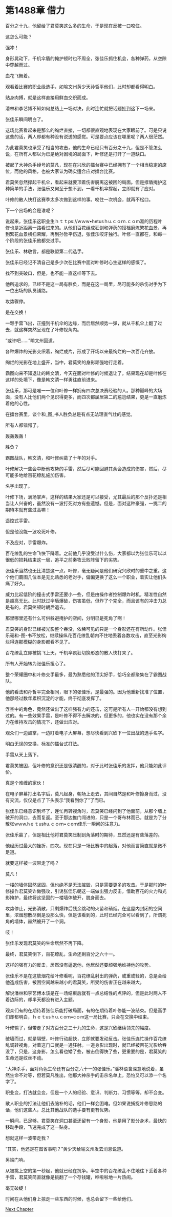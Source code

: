 # 第1488章 借力

百分之十九，他留给了君莫笑这么多的生命，于是现在反被一口咬住。

这怎么可能？

强冲！

身形晃动下，千机伞盾的掩护顿时也不周全，张佳乐抓住机会，各种弹药，从空隙中穿越而过。

血花飞舞着。

观看着比赛的职业级选手，如喻文州黄少天孙哲平他们，此时却都看得明白。

贴身肉搏，就是这样直接用鲜血交织而成。

潘林和李艺博不知如何总结上一场对决，此时连忙就把话题扯到这下一场来。

张佳乐瞬间明白了。

这场比赛看起来是那么的绚烂直接，一切都很直观地表现在大家眼前了。可是只说这些的话，两人却都有种没有说透的感觉。可是要点应该在哪里呢？两人很茫然。

为此君莫笑也承受了相当的攻击，他的生命已经只有百分之十九，但是不管怎么说，在所有人都以为已是绝对困境的局面下，叶修还是打开了一道缺口。

被起了大神杀手绰号的莫凡，现在在兴欣的擂台赛中已经拥有了一个相当稳定的席位，而他的风格，也被大家认为确实适合应对擂台比赛。

君莫笑忽然撑起千机伞，看起来就要顶着伤害脱离这被困的局面。但是撑盾掩护这种简单的手法，张佳乐又何至于想不到，一看千机伞撑起，立即就有了应对。

叶修的散人快打这赛季太多次做到这样的事。咬住一次机会，就再不松口。

下一个出场的会是谁呢？

说起来，张佳乐这职业生ｈｔｔps://wｗw•hetusｈu.ｃｏｍ.ｃｏm涯的历程叶修也是近距离一路看过来的。从他们百花组成狂剑和弹药的搭档磨炼繁花血景，再到繁花血景横扫荣耀，再到孙哲平伤退，张佳乐咬牙独行。叶修一直都在，和每一个阶段的张佳乐他都交过手。

张佳乐、林敬言，都是联盟第二代选手。

张佳乐已经记不清自己是多少次在比赛中面对叶修时心生这样的感慨了。

找不到突破口，但是，也不能一直这样等下去。

他所追求的，已经不是这一局有胜负，而是在这一局里，尽可能多的杀伤对手为下一位出场的队员铺路。

攻势骤停。

是在交换！

一颗手雷飞出，正撞到千机伞的边缘，而后居然顺势一弹，就从千机伞上翻了过去，就这样突然呈现在了叶修视角内。

“或许吧……”喻文州回道。

各种爆炸的光影交织着，绚烂成片，形成了开场以来最绚烂的一次百花齐放。

绚烂的光影在地上盛开，当中，君莫笑的身影顽强地行走着。

霸图向来不知退让的韩文清，今天在面对叶修的时候退让了。结果现在却是叶修在这样的处境下，像是韩文清一样勇往直前进来。

张佳乐，那可是唯一一位和叶修一样拥有四次总决赛经验的人。那种巅峰的大场面，没有人比他们两个见识得更多，而四次都屈居第二的尴尬结果，更是一直磨炼着他的心性。

在擂台赛里，谈个和_图_书人胜负总是有点无法理直气壮的感觉。

所有人都错愕了。

轰轰轰轰！

胜负？

霸图战队，韩文清，和叶修纠葛了十年的对手。

叶修解决一些会中断他攻势的手雷，然后尽可能回避其余会造成的伤害，然后，尽可能多地给百花缭乱施加伤害。

名字出现了。

叶修下场，满场掌声，这样的结果大家还是可以接受，尤其最后的那个反扑还是相当让人兴奋的，虽然没有一波打死对方有些遗憾。但是，面对这种豪强，一挑二的期待本就有些过高嘛！

遥控式手雷。

但是他没能一波咬死叶修。

不及应对，手雷爆炸。

百花缭乱的生命飞快下降着。之前他几乎没受过什么伤，大家都以为张佳乐可以以很低的损耗结束这一局，追平之前秦牧云败阵留下的劣势。

张佳乐当然也无比清楚这一点，叶修，毫无疑问是他们研究兴欣时的重中之重。这个他们霸图几位本是无比熟悉的老对手，偏偏更换了这么一个职业，着实让他们头痛了好久。

威力比起低阶的撞击式手雷还要小一些，但是由操作者控制爆炸时机，精准性自然是超高无比。此时跃过伞盾爆破，伤害虽低，但炸了个完全，而且该有的冲击力总是有的，君莫笑顿时朝后退去。

那里哪里还有什么可供躲避掩护的空间，分明已是死角了啊！

君莫笑的身形已经被光影整个吞没，依稀可见的只是一个身影还在有所动作。张佳乐毫和-图-书不放松，继续操纵花百花缭乱朝内不住地丢着各数攻击，直至光影绚烂得连那模糊的身影都看不见了。

百花缭乱立即被挑飞上天，千机伞疯狂切换形态的散人快打来了。

所有人开始转为张佳乐担心了。

整个荣耀圈中和叶修交手最多，最为熟悉他的顶尖好手，恰巧全都聚集在了霸图战队。

他的看法和孙哲平完全相同，眼下的张佳乐，是最强的。因为他重新找准了位置，他那经过数年累积沉淀的才能，终于彻底发挥了。

浮空中的角色，竟然还做出了这样强有力的还击，这可是所有人一开始都没有想到过的。有一些效果手雷，是叶修不得不去解决的，但更多的，他也实在没有那个余力在维持攻击的情况下，还做出应对。

观众们一边鼓掌，一边盯着电子大屏幕，想尽快看到兴欣下一位出战的选手名字。

明白无误的交换，标准的擂台式打法。

手雷从天上落下。

君莫笑被困，但叶修的意识还是很清醒的，对于此时张佳乐的发挥，他只能如此评价。

真是个难缠的家伙！

在电子屏幕打出名字后，莫凡起身，朝场上走去，其间自然是和叶修擦身而过，没有交流，仅仅是点了下头表示“我看到你了”了而已。

张佳乐已经意识到坏了，连忙再转视角时，君莫笑已经闪到了他面前，从那个墙上破开的洞口，去而复返。至于那边推门闯进的，只是一个哥布林而已，就是为了分散张wｗw.hｅｔushu.ｃｏｍ•ｃoｍ佳乐一瞬间的注意力。

张佳乐赢了，但是相比他将君莫笑压制到角落时的期待，显然还是有些落差的。

他经历过最大的挫折，四次。现在只是一场比赛中的起落，对他而言简直就是微不足道。

就要这样被一波带走了吗？

莫凡！

一楼的墙体固然坚固，但也绝不是无法摧毁，只是需要更多的攻击。于是那时的叶修操作君莫笑诈做强攻，引诱张佳乐朝这一端做出强力反击，借助百花的火力和光影掩护，最终将这坚固的一楼墙体破开，脱身而去。

攻势停止，光影消散，只剩爆炸后残余跳动的火苗和硝烟。在这屋内封闭的空间里，浓烟想散尽倒是没那么快，但是该看到的，此时已经完全可以看到了，所谓死角的墙体，赫然被开了一个洞。

吱！

张佳乐发现君莫笑的生命居然不再下降。

最终，君莫笑倒下，百花缭乱，生命还剩百分之六十一。

这样的强有力的反击，居然没有逼退他，他居然还要顽强地维持他的攻势。

张佳乐不是在这放烟花给叶修看呢，百花缭乱射出的弹药，或重或轻的，总是会给他造成伤害，被困空间越来越小的君莫笑，所受的伤害正在越来越大。

解说潘林和李艺博本该是在一场结束后就有一点总结性的点评的，但是此时两人不着边际的，却半天都没有进入主题。

观众们有的在期待着张佳乐能打破局面，有的在期待着叶修能一波结束。但是高手们却都明白，ｈｅｔusｈu.ｃoｍ•cｏm这一局比赛，只会在交换中结束。

叶修输了，但带走了对方百分之三十九的生命，这是兴欣继续领先的幅度。

破墙而过，就是隔壁，叶修行动超快，立即就要发动反击。张佳乐连忙操作百花缭乱调转视角，对着这门口就是一通狂射。一道身影出现时，就已经被百花光影给吞没了，只是，这身影，怎么看也矮了些，被击倒得快了些，更重要的是，君莫笑的生命还是纹丝不动。

“大神杀手，面对角色生命还有百分之六十一的张佳乐。”潘林语含深意地说着，虽然生命不对等，但若莫凡胜出，他那大神杀手的击杀名单上，恐怕又可以添一个名字了。

职业变，打法就会变，但是一个人的经验、意识、判断力、习惯等等，却不会变。

散人职业的打法让他们去脑补的话，他们一样会困难。但如果说捕捉叶修思路的话，他们这些人，总比其他战队的选手要有更有优势。

一瞬间，已足够。君莫笑在洞口甚至还留有一个身影，他是用了影分身术，最快的移动手段，飞速完成了这一贴身。

想就这样一波带走我？

“其实，他还是在图省事吧？”黄少天给喻文州发去消息说道。

另端门响。

从被挑上空的第一秒起，他就已经在抗争。半空中的百花缭乱不住地往下丢着各种手雷，君莫笑简直就像是挑翻了一个存钱罐，哗啦啦地一片热闹。

毫无破绽！

时间在从他们身上掠走一些东西的时候，也总会留下一些给他们。



[Next Chapter](%E7%AC%AC1489%E7%AB%A0%20%E7%96%AF%E7%8B%82%E7%9A%84%E7%99%BE%E8%8A%B1.md)